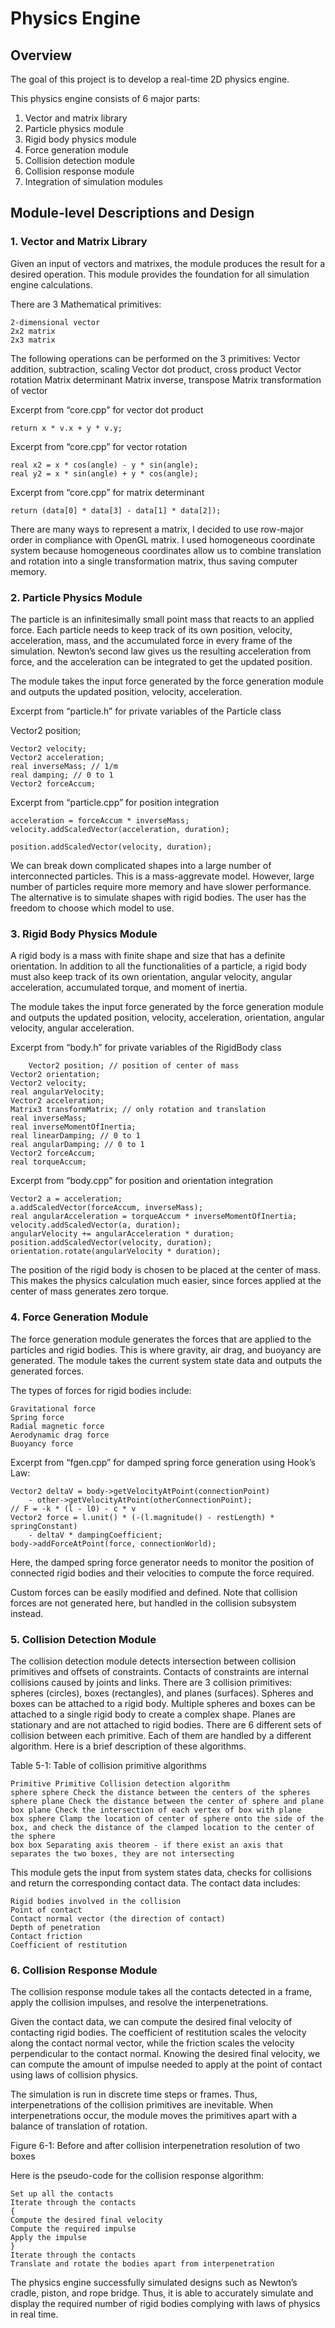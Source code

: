 # Physics Engine

## Overview 

The goal of this project is to develop a real-time 2D physics engine. 

This physics engine consists of 6 major parts:
1. Vector and matrix library 
2. Particle physics module 
3. Rigid body physics module 
4. Force generation module 
5. Collision detection module 
6. Collision response module 
7. Integration of simulation modules 

## Module-level Descriptions and Design 

### 1. Vector and Matrix Library 
Given an input of vectors and matrixes, the module produces the result for a desired operation. This module provides the foundation for all simulation engine calculations.

There are 3 Mathematical primitives: 

	2-dimensional vector
	2x2 matrix
	2x3 matrix

The following operations can be performed on the 3 primitives:
Vector addition, subtraction, scaling
Vector dot product, cross product
Vector rotation
Matrix determinant
Matrix inverse, transpose
Matrix transformation of vector

Excerpt from “core.cpp” for vector dot product

    return x * v.x + y * v.y;

Excerpt from “core.cpp” for vector rotation

	real x2 = x * cos(angle) - y * sin(angle);	
	real y2 = x * sin(angle) + y * cos(angle);
	

Excerpt from “core.cpp” for matrix determinant

    return (data[0] * data[3] - data[1] * data[2]);


There are many ways to represent a matrix, I decided to use row-major order in compliance with OpenGL matrix.  I used homogeneous coordinate system because homogeneous coordinates allow us to combine translation and rotation into a single transformation matrix, thus saving computer memory.


### 2. Particle Physics Module

The particle is an infinitesimally small point mass that reacts to an applied force. Each particle needs to keep track of its own position, velocity, acceleration, mass, and the accumulated force in every frame of the simulation. Newton’s second law gives us the resulting acceleration from force, and the acceleration can be integrated to get the updated position.

The module takes the input force generated by the force generation module and outputs the updated position, velocity, acceleration. 

Excerpt from “particle.h” for private variables of the Particle class

Vector2 position;

	Vector2 velocity;	
	Vector2 acceleration;	
	real inverseMass; // 1/m	
	real damping; // 0 to 1	
	Vector2 forceAccum;

Excerpt from “particle.cpp” for position integration

	acceleration = forceAccum * inverseMass;
	velocity.addScaledVector(acceleration, duration);
	
	position.addScaledVector(velocity, duration);

We can break down complicated shapes into a large number of interconnected particles. This is a mass-aggrevate model. However, large number of particles require more memory and have slower performance. The alternative is to simulate shapes with rigid bodies. The user has the freedom to choose which model to use.



### 3. Rigid Body Physics Module 
A rigid body is a mass with finite shape and size that has a definite orientation. In addition to all the functionalities of a particle, a rigid body must also keep track of its own orientation, angular velocity, angular acceleration, accumulated torque, and moment of inertia.

The module takes the input force generated by the force generation module and outputs the updated position, velocity, acceleration, orientation, angular velocity, angular acceleration. 

Excerpt from “body.h” for private variables of the RigidBody class

        Vector2 position; // position of center of mass
	Vector2 orientation;
	Vector2 velocity;
	real angularVelocity;
	Vector2 acceleration;
	Matrix3 transformMatrix; // only rotation and translation
	real inverseMass;
	real inverseMomentOfInertia;
	real linearDamping; // 0 to 1
	real angularDamping; // 0 to 1
	Vector2 forceAccum;
	real torqueAccum;

Excerpt from “body.cpp” for position and orientation integration

	Vector2 a = acceleration;
	a.addScaledVector(forceAccum, inverseMass);
	real angularAcceleration = torqueAccum * inverseMomentOfInertia;
	velocity.addScaledVector(a, duration);
	angularVelocity += angularAcceleration * duration;
	position.addScaledVector(velocity, duration);
	orientation.rotate(angularVelocity * duration);


The position of the rigid body is chosen to be placed at the center of mass. This makes the physics calculation much easier, since forces applied at the center of mass generates zero torque.


### 4. Force Generation Module 
The force generation module generates the forces that are applied to the particles and rigid bodies. This is where gravity, air drag, and buoyancy are generated. The module takes the current system state data and outputs the generated forces.

The types of forces for rigid bodies include:

    Gravitational force
    Spring force
    Radial magnetic force
    Aerodynamic drag force
    Buoyancy force

Excerpt from “fgen.cpp” for damped spring force generation using Hook’s Law:

    Vector2 deltaV = body->getVelocityAtPoint(connectionPoint)
		- other->getVelocityAtPoint(otherConnectionPoint);
	// F = -k * (l - l0) - c * v
	Vector2 force = l.unit() * (-(l.magnitude() - restLength) * springConstant)
		- deltaV * dampingCoefficient;
	body->addForceAtPoint(force, connectionWorld);

Here, the damped spring force generator needs to monitor the position of connected rigid bodies and their velocities to compute the force required.

Custom forces can be easily modified and defined. Note that collision forces are not generated here, but handled in the collision subsystem instead.


### 5. Collision Detection Module 

The collision detection module detects intersection between collision primitives and offsets of constraints. Contacts of constraints are internal collisions caused by joints and links. There are 3 collision primitives: spheres (circles), boxes (rectangles), and planes (surfaces). Spheres and boxes can be attached to a rigid body. Multiple spheres and boxes can be attached to a single rigid body to create a complex shape. Planes are stationary and are not attached to rigid bodies. There are 6 different sets of collision between each primitive. Each of them are handled by a different algorithm. Here is a brief description of these algorithms.

Table 5-1: Table of collision primitive algorithms

    Primitive Primitive Collision detection algorithm
    sphere sphere Check the distance between the centers of the spheres
    sphere plane Check the distance between the center of sphere and plane
    box plane Check the intersection of each vertex of box with plane
    box sphere Clamp the location of center of sphere onto the side of the box, and check the distance of the clamped location to the center of the sphere
    box box Separating axis theorem - if there exist an axis that separates the two boxes, they are not intersecting

This module gets the input from system states data, checks for collisions and return the corresponding contact data. The contact data includes:

	Rigid bodies involved in the collision
	Point of contact
	Contact normal vector (the direction of contact)
	Depth of penetration
	Contact friction
	Coefficient of restitution

### 6. Collision Response Module 
The collision response module takes all the contacts detected in a frame, apply the collision impulses, and resolve the interpenetrations.

Given the contact data, we can compute the desired final velocity of contacting rigid bodies. The coefficient of restitution scales the velocity along the contact normal vector, while the friction scales the velocity perpendicular to the contact normal. Knowing the desired final velocity, we can compute the amount of impulse needed to apply at the point of contact using laws of collision physics.

The simulation is run in discrete time steps or frames. Thus, interpenetrations of the collision primitives are inevitable. When interpenetrations occur, the module moves the primitives apart with a balance of translation of rotation. 


Figure 6-1: Before and after collision interpenetration resolution of two boxes

Here is the pseudo-code for the collision response algorithm:

	Set up all the contacts
	Iterate through the contacts
	{
	Compute the desired final velocity
	Compute the required impulse
	Apply the impulse
	}
	Iterate through the contacts
	Translate and rotate the bodies apart from interpenetration


The physics engine successfully simulated designs such as Newton’s cradle, piston, and rope bridge. Thus, it is able to accurately simulate and display the required number of rigid bodies complying with laws of physics in real time. 
